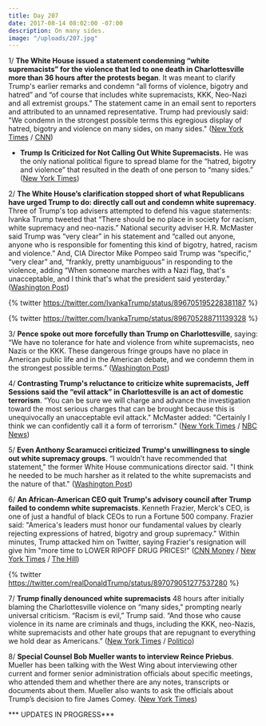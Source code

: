 ```yaml
---
title: Day 207
date: 2017-08-14 08:02:00 -07:00
description: On many sides.
image: "/uploads/207.jpg"
---
```


1/ **The White House issued a statement condemning “white supremacists” for the violence that led to one death in Charlottesville more than 36 hours after the protests began**. It was meant to clarify Trump's earlier remarks and condemn “all forms of violence, bigotry and hatred” and “of course that includes white supremacists, KKK, Neo-Nazi and all extremist groups.” The statement came in an email sent to reporters and attributed to an unnamed representative. Trump had previously said: "We condemn in the strongest possible terms this egregious display of hatred, bigotry and violence on many sides, on many sides." ([New York Times](https://www.nytimes.com/2017/08/13/us/charlottesville-protests-white-nationalists-trump.html) / [CNN](http://www.cnn.com/2017/08/12/politics/trump-statement-alt-right-protests/index.html))

* **Trump Is Criticized for Not Calling Out White Supremacists.** He was the only national political figure to spread blame for the “hatred, bigotry and violence” that resulted in the death of one person to “many sides.” ([New York Times](https://www.nytimes.com/2017/08/12/us/trump-charlottesville-protest-nationalist-riot.html))

2/ **The White House’s clarification stopped short of what Republicans have urged Trump to do: directly call out and condemn white supremacy**. Three of Trump's top advisers attempted to defend his vague statements: Ivanka Trump tweeted that “There should be no place in society for racism, white supremacy and neo-nazis.” National security adviser H.R. McMaster said Trump was “very clear” in his statement and “called out anyone, anyone who is responsible for fomenting this kind of bigotry, hatred, racism and violence.” And, CIA Director Mike Pompeo said Trump was “specific,” “very clear” and, “frankly, pretty unambiguous” in responding to the violence, adding “When someone marches with a Nazi flag, that's unacceptable, and I think that's what the president said yesterday.” ([Washington Post](https://www.washingtonpost.com/news/post-politics/wp/2017/08/13/white-house-doubles-down-on-trumps-charlottesville-comments-ignores-calls-to-directly-confront-white-supremacy/))

{% twitter https://twitter.com/IvankaTrump/status/896705195228381187 %}

{% twitter https://twitter.com/IvankaTrump/status/896705288711139328 %}

3/ **Pence spoke out more forcefully than Trump on Charlottesville**, saying: “We have no tolerance for hate and violence from white supremacists, neo Nazis or the KKK. These dangerous fringe groups have no place in American public life and in the American debate, and we condemn them in the strongest possible terms.” ([Washington Post](https://www.washingtonpost.com/politics/white-house-confronts-backlash-over-trumps-remarks-on-charlottesville/2017/08/13/de027622-8036-11e7-ab27-1a21a8e006ab_story.html))

4/ **Contrasting Trump's reluctance to criticize white supremacists, Jeff Sessions said the “evil attack” in Charlottesville is an act of domestic terrorism**. “You can be sure we will charge and advance the investigation toward the most serious charges that can be brought because this is unequivocally an unacceptable evil attack." McMaster added: "Certainly I think we can confidently call it a form of terrorism." ([New York Times](https://www.nytimes.com/2017/08/14/us/politics/domestic-terrorism-sessions.html) / [NBC News](http://www.nbcnews.com/politics/white-house/nsa-mcmaster-charlottesville-course-it-was-terrorism-n792196))

5/ **Even Anthony Scaramucci criticized Trump's unwillingness to single out white supremacy groups**. “I wouldn’t have recommended that statement," the former White House communications director said. "I think he needed to be much harsher as it related to the white supremacists and the nature of that." ([Washington Post](https://www.washingtonpost.com/news/politics/wp/2017/08/13/scaramucci-criticizes-trumps-charlottesville-statement-i-think-he-needed-to-be-much-harsher/))


6/ **An African-American CEO quit Trump's advisory council after Trump failed to condemn white supremacists**. Kenneth Frazier, Merck's CEO, is one of just a handful of black CEOs to run a Fortune 500 company. Frazier said: "America's leaders must honor our fundamental values by clearly rejecting expressions of hatred, bigotry and group supremacy." Within minutes, Trump attacked him on Twitter, saying Frazier's resignation will give him "more time to LOWER RIPOFF DRUG PRICES!" ([CNN Money](http://money.cnn.com/2017/08/14/investing/merck-ceo-trump-charlottesville/index.html) / [New York Times](https://www.nytimes.com/2017/08/14/us/politics/trump-charlottesville-protest.html) / [The Hill](http://thehill.com/homenews/administration/346437-merck-ceo-resigns-from-american-manufacturing-council-after-trump))

{% twitter https://twitter.com/realDonaldTrump/status/897079051277537280 %}

7/ **Trump finally denounced white supremacists** 48 hours after initially blaming the Charlottesville violence on “many sides," prompting nearly universal criticism. “Racism is evil,” Trump said. “And those who cause violence in its name are criminals and thugs, including the KKK, neo-Nazis, white supremacists and other hate groups that are repugnant to everything we hold dear as Americans.” ([New York Times](https://www.nytimes.com/2017/08/14/us/politics/trump-charlottesville-protest.html) / [Politico](http://www.politico.com/story/2017/08/14/white-house-defends-trump-charlottesville-241604))

8/ **Special Counsel Bob Mueller wants to interview Reince Priebus**. Mueller has been talking with the West Wing about interviewing other current and former senior administration officials about specific meetings, who attended them and whether there are any notes, transcripts or documents about them. Mueller also wants to ask the officials about Trump’s decision to fire James Comey. ([New York Times](https://www.nytimes.com/2017/08/12/us/politics/mueller-trump-russia-priebus.html))

\*\*\* UPDATES IN PROGRESS\*\*\*
